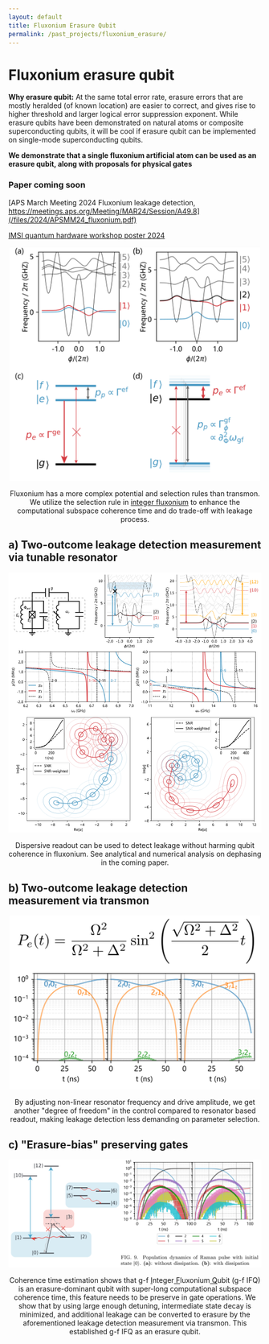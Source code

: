 ```yaml
---
layout: default
title: Fluxonium Erasure Qubit
permalink: /past_projects/fluxonium_erasure/
---
```


# Fluxonium erasure qubit

**Why erasure qubit:** At the same total error rate, erasure errors that are mostly heralded (of known location) are easier to correct, and gives rise to higher threshold and larger logical error suppression exponent. While erasure qubits have been demonstrated on natural atoms or composite superconducting qubits, it will be cool if erasure qubit can be implemented on single-mode superconducting qubits. 

**We demonstrate that a single fluxonium artificial atom can be used as an erasure qubit, along with proposals for physical gates**
### Paper coming soon 

[APS March Meeting 2024 Fluxonium leakage detection, https://meetings.aps.org/Meeting/MAR24/Session/A49.8](/files/2024/APSMM24_fluxonium.pdf)

[IMSI quantum hardware workshop poster 2024](/files/2024/leakage_detection_poster.pdf)




<div style="text-align: center;">

<img src="/files/2024/fluxonium.png" style="width: 500px;" alt="qubit level structure">
<p>Fluxonium has a more complex potential and selection rules than transmon. We utilize the selection rule in <a href="https://journals.aps.org/prxquantum/abstract/10.1103/PRXQuantum.5.040318">integer fluxonium</a> to enhance the computational subspace coherence time and do trade-off with leakage process.</p>

</div>

## a) Two-outcome leakage detection measurement via tunable resonator

<div style="text-align: center;">
  <img src="/files/2024/readout.png" style="width: 800px;" alt="leakage detection diagram">
  <p>Dispersive readout can be used to detect leakage without harming qubit coherence in fluxonium. See analytical and numerical analysis on dephasing in the coming paper. </p>
</div>

## b) Two-outcome leakage detection measurement via transmon

<div style="text-align: center;">
  <img src="/files/2024/tmon.png" style="width: 500px;" alt="leakage detection diagram">
  <p>By adjusting non-linear resonator frequency and drive amplitude, we get another "degree of freedom" in the control compared to resonator based readout, making leakage detection less demanding on parameter selection. </p>
</div>

## c) "Erasure-bias" preserving gates

<div style="text-align: center;">
<img src="/files/2024/raman.png" style="width: 800px;" alt="raman gate that preserve erasure-dominant error structure">
<p>Coherence time estimation shows that g-f <u>I</u>nteger<u> F</u>luxonium<u> Q</u>ubit (g-f IFQ) is an erasure-dominant qubit with super-long computational subspace coherence time, this feature needs to be preserve in gate operations. We show that by using large enough detuning, intermediate state decay is minimized, and additional leakage can be converted to erasure by the aforementioned leakage detection measurement via transmon. This established g-f IFQ as an erasure qubit.</p>
</div>